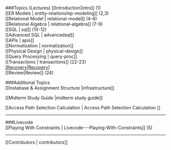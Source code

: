 ###Topics (Lectures)
[[Introduction|intro]] (1)  
[[ER Models | entity-relationship-modeling]] (2,3)  
[[Relational Model | relational-model]] (4-6)  
[[Relational Algebra | relational-algebra]] (7-9)  
[[SQL | sql]] (10-12)  
[[Advanced SQL | advancedsql]]  
[[APIs | apis]]  
[[Normalization | normalization]]  
[[Physical Design | physical-design]]  
[[Query Processing | query-proc]]  
[[Transactions | transactions]] (22-23)  
[[Recovery|Recovery]](24)  
[[Review|Review]] (24)

###Additional Topics  
[[Instabase & Assignment Structure |infrastructure]]

[[Midterm Study Guide |midterm study guide]]

[[Access Path Selection Calculation | Access Path Selection Calculation ]]

***

###Livecode  
[[Playing With Constraints | Livecode---Playing-With-Constraints]] (5)  

***

[[Contributors | contributors]]